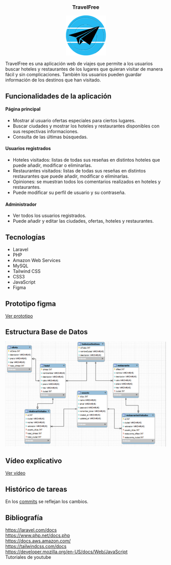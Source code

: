 <h3 align="center"> TravelFree </h3>
<p align="center"><img src="img/logo.png" width="125" alt="logo"></p>



<p> TravelFree es una aplicación web de viajes que permite a los usuarios buscar hoteles y restaurantes de los lugares que quieran visitar de manera fácil y sin complicaciones. También los usuarios pueden guardar información de los destinos que han visitado. </p>

## Funcionalidades de la aplicación

<h4>Página principal</h4>

- Mostrar al usuario ofertas especiales para ciertos lugares.
- Buscar ciudades y mostrar los hoteles y restaurantes disponibles con sus respectivas informaciones.
- Consulta de las últimas búsquedas.

<h4>Usuarios registrados</h4>

- Hoteles visitados: listas de todas sus reseñas en distintos hoteles que puede añadir, modificar o eliminarlas.
- Restaurantes visitados: listas de todas sus reseñas en distintos restaurantes que puede añadir, modificar o eliminarlas.
- Opiniones: se muestran todos los comentarios realizados en hoteles y restaurantes.
- Puede modificar su perfil de usuario y su contraseña.
  
<h4>Administrador</h4>

- Ver todos los usuarios registrados.
- Puede añadir y editar las ciudades, ofertas, hoteles y restaurantes.

## Tecnologías
- Laravel
- PHP
- Amazon Web Services
- MySQL
- Tailwind CSS
- CSS3
- JavaScript
- Figma

## Prototipo figma
 [Ver prototipo](https://www.figma.com/proto/F0bzfzMPLN13VJRvaO8vN8/Prototipo-provisional?node-id=1-2&scaling=scale-down)

## Estructura Base de Datos
<img src="img/esquema.png" width="700" alt="esquema">

## Vídeo explicativo
[Ver vídeo](https://drive.google.com/file/d/1MP0sjv3f-pVadY5xFihCZz7HMnoZzf6j/view?usp=sharing)

## Histórico de tareas
En los [commits](https://github.com/mariasnchez/travelFree/commits/main) se reflejan los cambios.

## Bibliografía
https://laravel.com/docs <br>
https://www.php.net/docs.php <br>
https://docs.aws.amazon.com/ <br>
https://tailwindcss.com/docs <br>
https://developer.mozilla.org/en-US/docs/Web/JavaScript <br>
Tutoriales de youtube 
